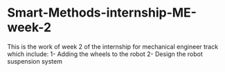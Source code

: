 # Smart-Methods-internship-ME-week-2
This is the work of week 2 of the internship for mechanical engineer track which include:
1- Adding the wheels to the robot
2- Design the robot suspension system
